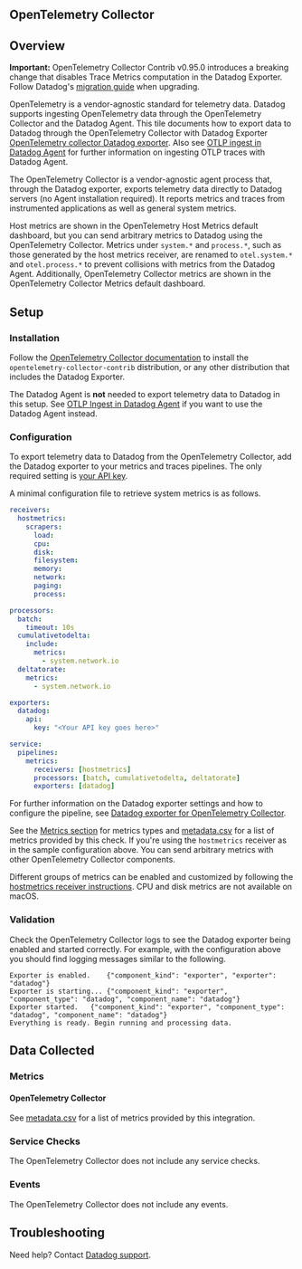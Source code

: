 ## OpenTelemetry Collector

## Overview

<div class="alert alert-danger">
  <strong>Important:</strong> OpenTelemetry Collector Contrib v0.95.0 introduces a breaking change that disables Trace Metrics computation in the Datadog Exporter. Follow Datadog's <a href="https://docs.datadoghq.com/opentelemetry/guide/migration/">migration guide</a> when upgrading.
</div>

OpenTelemetry is a vendor-agnostic standard for telemetry data. Datadog supports ingesting OpenTelemetry data through the OpenTelemetry Collector and the Datadog Agent. This tile documents how to export data to Datadog through the OpenTelemetry Collector with Datadog Exporter [OpenTelemetry collector Datadog exporter][3]. Also see [OTLP ingest in Datadog Agent][7] for further information on ingesting OTLP traces with Datadog Agent.

The OpenTelemetry Collector is a vendor-agnostic agent process that, through the Datadog exporter, exports telemetry data directly to Datadog servers (no Agent installation required). It reports metrics and traces from instrumented applications as well as general system metrics.

Host metrics are shown in the OpenTelemetry Host Metrics default dashboard, but you can send arbitrary metrics to Datadog using the OpenTelemetry Collector. Metrics under `system.*` and `process.*`, such as those generated by the host metrics receiver, are renamed to `otel.system.*` and `otel.process.*` to prevent collisions with metrics from the Datadog Agent. Additionally, OpenTelemetry Collector metrics are shown in the OpenTelemetry Collector Metrics default dashboard.

## Setup

### Installation

Follow the [OpenTelemetry Collector documentation][1] to install the `opentelemetry-collector-contrib` distribution, or any other distribution that includes the Datadog Exporter.

The Datadog Agent is **not** needed to export telemetry data to Datadog in this setup. See [OTLP Ingest in Datadog Agent][7] if you want to use the Datadog Agent instead.

### Configuration

To export telemetry data to Datadog from the OpenTelemetry Collector, add the Datadog exporter to your metrics and traces pipelines.
The only required setting is [your API key][2].

A minimal configuration file to retrieve system metrics is as follows.

```yaml
receivers:
  hostmetrics:
    scrapers:
      load:
      cpu:
      disk:
      filesystem:
      memory:
      network:
      paging:
      process:

processors:
  batch:
    timeout: 10s
  cumulativetodelta:
    include:
      metrics:
        - system.network.io
  deltatorate:
    metrics:
      - system.network.io

exporters:
  datadog:
    api:
      key: "<Your API key goes here>"

service:
  pipelines:
    metrics:
      receivers: [hostmetrics]
      processors: [batch, cumulativetodelta, deltatorate]
      exporters: [datadog]
```

For further information on the Datadog exporter settings and how to configure the pipeline, see [Datadog exporter for OpenTelemetry Collector][3].

See the [Metrics section][5] for metrics types and [metadata.csv][8] for a list of metrics provided by this check. If you're using the `hostmetrics` receiver as in the sample configuration above. You can send arbitrary metrics with other OpenTelemetry Collector components.

Different groups of metrics can be enabled and customized by following the [hostmetrics receiver instructions][4].
CPU and disk metrics are not available on macOS.

### Validation

Check the OpenTelemetry Collector logs to see the Datadog exporter being enabled and started correctly.
For example, with the configuration above you should find logging messages similar to the following.

```
Exporter is enabled.	{"component_kind": "exporter", "exporter": "datadog"}
Exporter is starting...	{"component_kind": "exporter", "component_type": "datadog", "component_name": "datadog"}
Exporter started.	{"component_kind": "exporter", "component_type": "datadog", "component_name": "datadog"}
Everything is ready. Begin running and processing data.
```

## Data Collected

### Metrics

#### OpenTelemetry Collector

See [metadata.csv][8] for a list of metrics provided by this integration.

### Service Checks

The OpenTelemetry Collector does not include any service checks.

### Events

The OpenTelemetry Collector does not include any events.

## Troubleshooting

Need help? Contact [Datadog support][6].

[1]: https://opentelemetry.io/docs/collector/getting-started/
[2]: /organization-settings/api-keys
[3]: https://docs.datadoghq.com/tracing/setup_overview/open_standards/otel_collector_datadog_exporter/
[4]: https://github.com/open-telemetry/opentelemetry-collector/tree/master/receiver/
[5]: https://docs.datadoghq.com/metrics/otlp/
[6]: https://docs.datadoghq.com/help/
[7]: https://docs.datadoghq.com/tracing/setup_overview/open_standards/otlp_ingest_in_the_agent/
[8]: https://github.com/DataDog/integrations-core/blob/master/otel/metadata.csv
